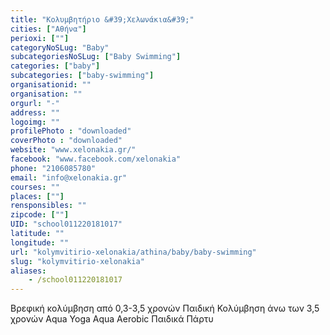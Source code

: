 ```yaml
---
title: "Κολυμβητήριο &#39;Χελωνάκια&#39;"
cities: ["Αθήνα"]
perioxi: [""]
categoryNoSLug: "Baby"
subcategoriesNoSLug: ["Baby Swimming"]
categories: ["baby"]
subcategories: ["baby-swimming"]
organisationid: ""
organisation: ""
orgurl: "-"
address: ""
logoimg: ""
profilePhoto : "downloaded"
coverPhoto : "downloaded"
website: "www.xelonakia.gr/"
facebook: "www.facebook.com/xelonakia"
phone: "2106085780"
email: "info@xelonakia.gr"
courses: ""
places: [""]
rensponsibles: ""
zipcode: [""]
UID: "school011220181017"
latitude: ""
longitude: ""
url: "kolymvitirio-xelonakia/athina/baby/baby-swimming"
slug: "kolymvitirio-xelonakia"
aliases:
    - /school011220181017
---
```



Βρεφική κολύμβηση από 0,3-3,5 χρονών Παιδική Κολύμβηση άνω των 3,5 χρονών Aqua Yoga Aqua Aerobic Παιδικά Πάρτυ

